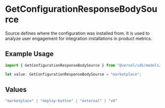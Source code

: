# GetConfigurationResponseBodySource

Source defines where the configuration was installed from. It is used to analyze user engagement for integration installations in product metrics.

## Example Usage

```typescript
import { GetConfigurationResponseBodySource } from "@vercel/sdk/models/getconfigurationop.js";

let value: GetConfigurationResponseBodySource = "marketplace";
```

## Values

```typescript
"marketplace" | "deploy-button" | "external" | "v0"
```
